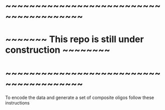 # ~~~~~~~~~~~~~~~~~~~~~~~~~~~~~~~~~~~~~~~
# ~~~~~~~ This repo is still under construction ~~~~~~~~
# ~~~~~~~~~~~~~~~~~~~~~~~~~~~~~~~~~~~~~~~

To encode the data and generate a set of composite oligos follow these instructions

